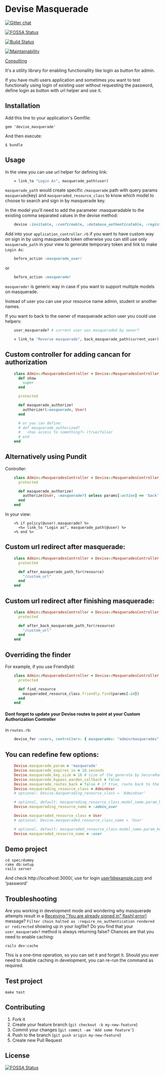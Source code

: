 # Devise Masquerade

 [![Gitter chat](https://badges.gitter.im/oivoodoo/devise_masquerade.svg)](https://gitter.im/oivoodoo/devise_masquerade?utm_source=badge&utm_medium=badge&utm_campaign=pr-badge&utm_content=badge)

[![FOSSA Status](https://app.fossa.io/api/projects/git%2Bgithub.com%2Foivoodoo%2Fdevise_masquerade.svg?type=shield)](https://app.fossa.io/projects/git%2Bgithub.com%2Foivoodoo%2Fdevise_masquerade?ref=badge_shield)

[![Build Status](https://secure.travis-ci.org/oivoodoo/devise_masquerade.svg?branch=master)](https://travis-ci.org/oivoodoo/devise_masquerade)

[![Maintainability](https://api.codeclimate.com/v1/badges/cf63d775dc014a7ebc03/maintainability)](https://codeclimate.com/github/oivoodoo/devise_masquerade/maintainability)

[Consulting](https://bitscorp.co)

It's a utility library for enabling functionallity like login as button for
admin.

If you have multi users application and sometimes you want to test functionally
using login of existing user without requesting the password, define login as
button with url helper and use it.

## Installation

Add this line to your application's Gemfile:

    gem 'devise_masquerade'

And then execute:

    $ bundle

## Usage

In the view you can use url helper for defining link:

```ruby
    = link_to "Login As", masquerade_path(user)
```

`masquerade_path` would create specific `/masquerade` path with query params `masquerade`(key) and `masqueraded_resource_class` to know
which model to choose to search and sign in by masquerade key.

In the model you'll need to add the parameter :masqueradable to the existing comma separated values in the devise method:

```ruby
    devise :invitable, :confirmable, :database_authenticatable, :registerable, :masqueradable
```

Add into your `application_controller.rb` if you want to have custom way on sign in by using masquerade token otherwise you can still
use only `masquerade_path` in your view to generate temporary token and link to make `Login As`:

```ruby
    before_action :masquerade_user!
```

or

```ruby
    before_action :masquerade!
```

`masquerade!` is generic way in case if you want to support multiple models on masquerade.

Instead of user you can use your resource name admin, student or another names.

If you want to back to the owner of masquerade action user you could use
helpers:

```ruby
    user_masquerade? # current user was masqueraded by owner?

    = link_to "Reverse masquerade", back_masquerade_path(current_user)
```

## Custom controller for adding cancan for authorization

```ruby
    class Admin::MasqueradesController < Devise::MasqueradesController
      def show
        super
      end

      protected

      def masquerade_authorize!
        authorize!(:masquerade, User)
      end

      # or you can define:
      # def masquerade_authorized?
      #   <has access to something?> (true/false)
      # end
    end
```

## Alternatively using Pundit

Controller:

```ruby
    class Admin::MasqueradesController < Devise::MasqueradesController
      protected

      def masquerade_authorize!
        authorize(User, :masquerade?) unless params[:action] == 'back'
      end
    end
```

In your view:

```erb
    <% if policy(@user).masquerade? %>
      <%= link_to "Login as", masquerade_path(@user) %>
    <% end %>
```

## Custom url redirect after masquerade:

```ruby
    class Admin::MasqueradesController < Devise::MasqueradesController
      protected

      def after_masquerade_path_for(resource)
        "/custom_url"
      end
    end
```

## Custom url redirect after finishing masquerade:

```ruby
    class Admin::MasqueradesController < Devise::MasqueradesController
      protected

      def after_back_masquerade_path_for(resource)
        "/custom_url"
      end
    end
```

## Overriding the finder

For example, if you use FriendlyId:

```ruby
    class Admin::MasqueradesController < Devise::MasqueradesController
      protected

      def find_resource
        masqueraded_resource_class.friendly.find(params[:id])
      end
    end
```

#### Dont forget to update your Devise routes to point at your Custom Authorization Controller
in `routes.rb`:

```ruby
    devise_for :users, controllers: { masquerades: "admin/masquerades" }
```

## You can redefine few options:

```ruby
    Devise.masquerade_param = 'masquerade'
    Devise.masquerade_expires_in = 10.seconds
    Devise.masquerade_key_size = 16 # size of the generate by SecureRandom.urlsafe_base64
    Devise.masquerade_bypass_warden_callback = false
    Devise.masquerade_routes_back = false # if true, route back to the page the user was on via redirect_back
    Devise.masquerading_resource_class = AdminUser
    # optional: Devise.masquerading_resource_class = 'AdminUser'

    # optional, default: masquerading_resource_class.model_name.param_key
    Devise.masquerading_resource_name = :admin_user

    Devise.masqueraded_resource_class = User
    # optional: Devise.masqueraded_resource_class_name = 'User'

    # optional, default: masqueraded_resource_class.model_name.param_key
    Devise.masqueraded_resource_name = :user
```

## Demo project

    cd spec/dummy
    rake db:setup
    rails server

And check http://localhost:3000/, use for login user1@example.com and
'password'

## Troubleshooting

Are you working in development mode and wondering why masquerade attempts result in a [Receiving "You are already signed in" flash[:error]](https://github.com/oivoodoo/devise_masquerade/issues/58) message? `Filter chain halted as :require_no_authentication rendered or redirected` showing up in your logfile? Do you find that your `user_masquerade?` method is always returning false? Chances are that you need to enable caching:

    rails dev:cache

This is a one-time operation, so you can set it and forget it. Should you ever need to disable caching in development, you can re-run the command as required.

## Test project

    make test

## Contributing

1. Fork it
2. Create your feature branch (`git checkout -b my-new-feature`)
3. Commit your changes (`git commit -am 'Add some feature'`)
4. Push to the branch (`git push origin my-new-feature`)
5. Create new Pull Request


## License
[![FOSSA Status](https://app.fossa.io/api/projects/git%2Bgithub.com%2Foivoodoo%2Fdevise_masquerade.svg?type=large)](https://app.fossa.io/projects/git%2Bgithub.com%2Foivoodoo%2Fdevise_masquerade?ref=badge_large)
